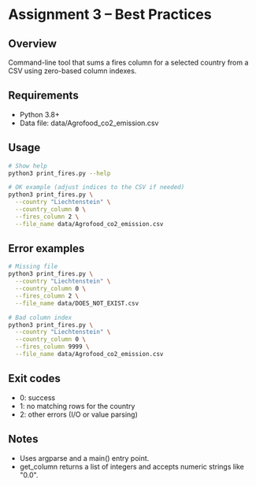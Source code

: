 # Assignment 3 – Best Practices

## Overview
Command-line tool that sums a fires column for a selected country from a CSV using zero-based column indexes.

## Requirements
- Python 3.8+
- Data file: data/Agrofood_co2_emission.csv

## Usage
```bash
# Show help
python3 print_fires.py --help

# OK example (adjust indices to the CSV if needed)
python3 print_fires.py \
  --country "Liechtenstein" \
  --country_column 0 \
  --fires_column 2 \
  --file_name data/Agrofood_co2_emission.csv
```

## Error examples
```bash
# Missing file
python3 print_fires.py \
  --country "Liechtenstein" \
  --country_column 0 \
  --fires_column 2 \
  --file_name data/DOES_NOT_EXIST.csv

# Bad column index
python3 print_fires.py \
  --country "Liechtenstein" \
  --country_column 0 \
  --fires_column 9999 \
  --file_name data/Agrofood_co2_emission.csv
```

## Exit codes
- 0: success
- 1: no matching rows for the country
- 2: other errors (I/O or value parsing)

## Notes
- Uses argparse and a main() entry point.
- get_column returns a list of integers and accepts numeric strings like "0.0".  
